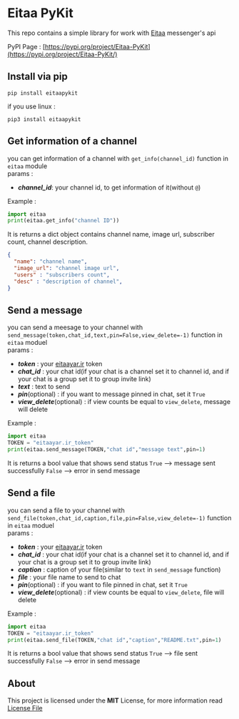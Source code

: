 # Eitaa PyKit
This repo contains a simple library for work with [Eitaa](https://eitaa.com/) messenger's api

PyPI Page : [https://pypi.org/project/Eitaa-PyKit](https://pypi.org/project/Eitaa-PyKit/)

## Install via pip
```
pip install eitaapykit
```
if you use linux :
```
pip3 install eitaapykit
```

## Get information of a channel
you can get information of a channel with `get_info(channel_id)` function in `eitaa` module \
params :
- ***channel_id***: your channel id, to get information of it(without `@`)

Example :
```py
import eitaa
print(eitaa.get_info("channel ID"))
```
It is returns a dict object contains channel name, image url, subscriber count, channel description.
```json
{
  "name": "channel name",
  "image_url": "channel image url",
  "users" : "subscribers count",
  "desc" : "description of channel",
}
```

## Send a message
you can send a meesage to your channel with `send_message(token,chat_id,text,pin=False,view_delete=-1)` function in `eitaa` moduel \
params :
- ***token*** : your [eitaayar.ir](https://eitaayar.ir) token
- ***chat_id*** : your chat id(if your chat is a channel set it to channel id, and if your chat is a group set it to group invite link)
- ***text*** : text to send
- ***pin***(optional) : if you want to message pinned in chat, set it `True`
- ***view_delete***(optional) : if view counts be equal to `view_delete`, message will delete

Example :
```py
import eitaa
TOKEN = "eitaayar.ir_token"
print(eitaa.send_message(TOKEN,"chat id","message text",pin=1)
```
It is returns a bool value that shows send status
`True` --> message sent successfully
`False` --> error in send message

## Send a file
you can send a file to your channel with `send_file(token,chat_id,caption,file,pin=False,view_delete=-1)` function in `eitaa` moduel \
params :
- ***token*** : your [eitaayar.ir](https://eitaayar.ir) token
- ***chat_id*** : your chat id(if your chat is a channel set it to channel id, and if your chat is a group set it to group invite link)
- ***caption*** : caption of your file(similar to `text` in `send_message` function)
- ***file*** : your file name to send to chat
- ***pin***(optional) : if you want to file pinned in chat, set it `True`
- ***view_delete***(optional) : if view counts be equal to `view_delete`, file will delete

Example :
```py
import eitaa
TOKEN = "eitaayar.ir_token"
print(eitaa.send_file(TOKEN,"chat id","caption","README.txt",pin=1)
```
It is returns a bool value that shows send status
`True` --> file sent successfully
`False` --> error in send message

## About
This project is licensed under the **MIT** License, for more information read [License File](LICENSE)
